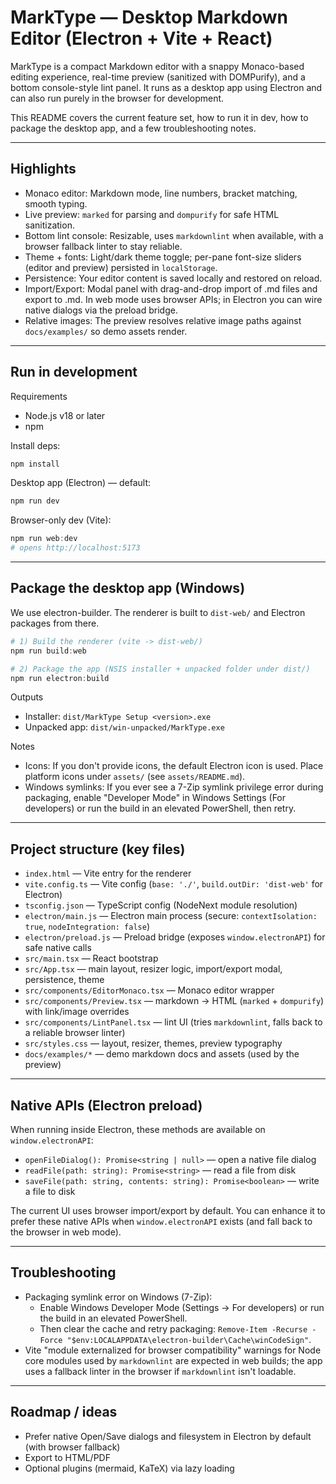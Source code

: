 # MarkType — Desktop Markdown Editor (Electron + Vite + React)

MarkType is a compact Markdown editor with a snappy Monaco-based editing experience, real-time preview (sanitized with DOMPurify), and a bottom console-style lint panel. It runs as a desktop app using Electron and can also run purely in the browser for development.

This README covers the current feature set, how to run it in dev, how to package the desktop app, and a few troubleshooting notes.

---

## Highlights

- Monaco editor: Markdown mode, line numbers, bracket matching, smooth typing.
- Live preview: `marked` for parsing and `dompurify` for safe HTML sanitization.
- Bottom lint console: Resizable, uses `markdownlint` when available, with a browser fallback linter to stay reliable.
- Theme + fonts: Light/dark theme toggle; per-pane font-size sliders (editor and preview) persisted in `localStorage`.
- Persistence: Your editor content is saved locally and restored on reload.
- Import/Export: Modal panel with drag-and-drop import of .md files and export to .md. In web mode uses browser APIs; in Electron you can wire native dialogs via the preload bridge.
- Relative images: The preview resolves relative image paths against `docs/examples/` so demo assets render.

---

## Run in development

Requirements

- Node.js v18 or later
- npm

Install deps:

```powershell
npm install
```

Desktop app (Electron) — default:

```powershell
npm run dev
```

Browser-only dev (Vite):

```powershell
npm run web:dev
# opens http://localhost:5173
```

---

## Package the desktop app (Windows)

We use electron-builder. The renderer is built to `dist-web/` and Electron packages from there.

```powershell
# 1) Build the renderer (vite -> dist-web/)
npm run build:web

# 2) Package the app (NSIS installer + unpacked folder under dist/)
npm run electron:build
```

Outputs

- Installer: `dist/MarkType Setup <version>.exe`
- Unpacked app: `dist/win-unpacked/MarkType.exe`

Notes

- Icons: If you don't provide icons, the default Electron icon is used. Place platform icons under `assets/` (see `assets/README.md`).
- Windows symlinks: If you ever see a 7-Zip symlink privilege error during packaging, enable "Developer Mode" in Windows Settings (For developers) or run the build in an elevated PowerShell, then retry.

---

## Project structure (key files)

- `index.html` — Vite entry for the renderer
- `vite.config.ts` — Vite config (`base: './'`, `build.outDir: 'dist-web'` for Electron)
- `tsconfig.json` — TypeScript config (NodeNext module resolution)
- `electron/main.js` — Electron main process (secure: `contextIsolation: true`, `nodeIntegration: false`)
- `electron/preload.js` — Preload bridge (exposes `window.electronAPI`) for safe native calls
- `src/main.tsx` — React bootstrap
- `src/App.tsx` — main layout, resizer logic, import/export modal, persistence, theme
- `src/components/EditorMonaco.tsx` — Monaco editor wrapper
- `src/components/Preview.tsx` — markdown → HTML (`marked` + `dompurify`) with link/image overrides
- `src/components/LintPanel.tsx` — lint UI (tries `markdownlint`, falls back to a reliable browser linter)
- `src/styles.css` — layout, resizer, themes, preview typography
- `docs/examples/*` — demo markdown docs and assets (used by the preview)

---

## Native APIs (Electron preload)

When running inside Electron, these methods are available on `window.electronAPI`:

- `openFileDialog(): Promise<string | null>` — open a native file dialog
- `readFile(path: string): Promise<string>` — read a file from disk
- `saveFile(path: string, contents: string): Promise<boolean>` — write a file to disk

The current UI uses browser import/export by default. You can enhance it to prefer these native APIs when `window.electronAPI` exists (and fall back to the browser in web mode).

---

## Troubleshooting

- Packaging symlink error on Windows (7-Zip):
  - Enable Windows Developer Mode (Settings → For developers) or run the build in an elevated PowerShell.
  - Then clear the cache and retry packaging: `Remove-Item -Recurse -Force "$env:LOCALAPPDATA\electron-builder\Cache\winCodeSign"`.
- Vite "module externalized for browser compatibility" warnings for Node core modules used by `markdownlint` are expected in web builds; the app uses a fallback linter in the browser if `markdownlint` isn't loadable.

---

## Roadmap / ideas

- Prefer native Open/Save dialogs and filesystem in Electron by default (with browser fallback)
- Export to HTML/PDF
- Optional plugins (mermaid, KaTeX) via lazy loading

